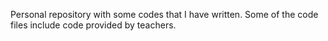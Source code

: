 Personal repository with some codes that I have written. Some of the code files include code provided by teachers. 
